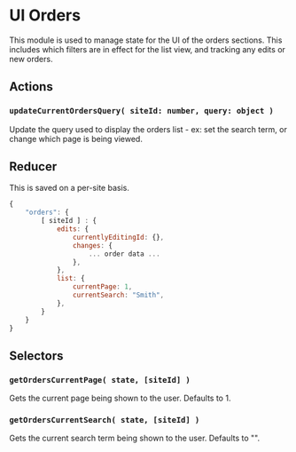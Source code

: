 UI Orders
=========

This module is used to manage state for the UI of the orders sections. This includes which filters are in effect for the list view, and tracking any edits or new orders.

## Actions

### `updateCurrentOrdersQuery( siteId: number, query: object )`

Update the query used to display the orders list - ex: set the search term, or change which page is being viewed.

## Reducer

This is saved on a per-site basis. 

```js
{
	"orders": {
		[ siteId ] : {
			edits: {
				currentlyEditingId: {},
				changes: {
					... order data ...
				},
			},
			list: {
				currentPage: 1,
				currentSearch: "Smith",
			},
		}
	}
}
```

## Selectors

### `getOrdersCurrentPage( state, [siteId] )`

Gets the current page being shown to the user. Defaults to 1.

### `getOrdersCurrentSearch( state, [siteId] )`

Gets the current search term being shown to the user. Defaults to "".
